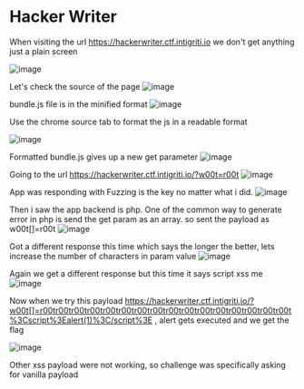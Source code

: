 # Hacker Writer

When visiting the url https://hackerwriter.ctf.intigriti.io we don't get anything just a plain screen

![image](https://user-images.githubusercontent.com/19681324/158516882-8796f8ee-0f4c-401a-a5a1-f280898f33a4.png)

Let's check the source of the page
![image](https://user-images.githubusercontent.com/19681324/158516947-d2a46459-e841-4375-bdb7-d2816422af0c.png)

bundle.js file is in the minified format 
![image](https://user-images.githubusercontent.com/19681324/158517021-db06c31e-03f1-4efe-a1b3-bc3f7b9983ed.png)

Use the chrome source tab to format the js in a readable format

![image](https://user-images.githubusercontent.com/19681324/158517559-2fbebe06-a5b0-4edf-bc3e-085572e06080.png)

Formatted bundle.js gives up a new get parameter 
![image](https://user-images.githubusercontent.com/19681324/158517647-d24d94f5-48b6-424d-96a5-cabac79ae405.png)

Going to the url https://hackerwriter.ctf.intigriti.io/?w00t=r00t 
![image](https://user-images.githubusercontent.com/19681324/158517932-c85d6b22-d86e-445e-96a5-0b6bd7c359c4.png)

App was responding with Fuzzing is the key no matter what i did. 
![image](https://user-images.githubusercontent.com/19681324/158732646-bf227ba2-a71a-4c96-b547-fa934af7b788.png)

Then i saw the app backend is php. One of the common way to generate error in php is send the get param as an array. so sent the payload as w00t[]=r00t 
![image](https://user-images.githubusercontent.com/19681324/158732766-4891f548-4aba-4dba-acab-fb577393b33e.png)

Got a different response this time which says the longer the better, lets increase the number of characters in param value
![image](https://user-images.githubusercontent.com/19681324/158732950-5493e697-d9b2-432a-b726-231fd178d58b.png)

Again we get a different response but this time it says script xss me 
![image](https://user-images.githubusercontent.com/19681324/158733238-a7575a3d-0a9d-4080-8aa9-a14ebf900ebf.png)

Now when we try this payload https://hackerwriter.ctf.intigriti.io/?w00t[]=r00tr00tr00tr00tr00tr00tr00tr00tr00tr00tr00tr00tr00tr00tr00tr00t%3Cscript%3Ealert(1)%3C/script%3E  , alert gets executed and we get the flag

![image](https://user-images.githubusercontent.com/19681324/158733333-f1fa3c44-5b89-45af-9813-cc4c489983a8.png)

Other xss payload were not working, so challenge was specifically asking for <script>alert(1)</script> vanilla payload


